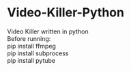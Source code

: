 # Video-Killer-Python
Video Killer written in python\
Before running:\
pip install ffmpeg\
pip install subprocess\
pip install pytube
